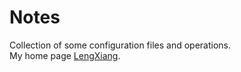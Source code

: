 # Notes
Collection of some configuration files and operations.  
My home page [LengXiang](https://masonmsh.github.io/ "https://masonmsh.github.io/").
